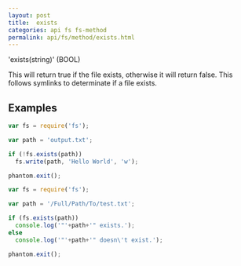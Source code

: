 ```yaml
---
layout: post
title:  exists
categories: api fs fs-method
permalink: api/fs/method/exists.html
---
```


'exists(string)' (BOOL)

This will return true if the file exists, otherwise it will return false. This follows symlinks to determinate if a file exists.

## Examples

```javascript
var fs = require('fs');

var path = 'output.txt';

if (!fs.exists(path))
  fs.write(path, 'Hello World', 'w');

phantom.exit();
```

```javascript
var fs = require('fs');

var path = '/Full/Path/To/test.txt';

if (fs.exists(path))
  console.log('"'+path+'" exists.');
else
  console.log('"'+path+'" doesn\'t exist.');

phantom.exit();
```








